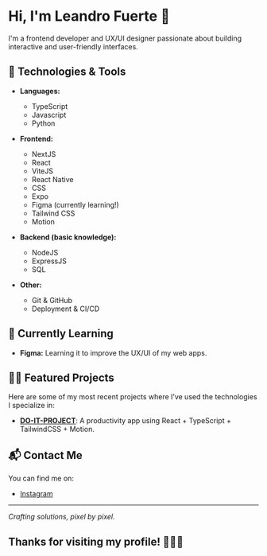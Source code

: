 # Hi, I'm Leandro Fuerte 👋

I'm a frontend developer and UX/UI designer passionate about building interactive and user-friendly interfaces. 

## 🚀 Technologies & Tools

- **Languages:**
  - TypeScript
  - Javascript
  - Python

- **Frontend:**
  - NextJS
  - React
  - ViteJS
  - React Native
  - CSS
  - Expo
  - Figma (currently learning!)
  - Tailwind CSS
  - Motion

- **Backend (basic knowledge):**
  - NodeJS
  - ExpressJS
  - SQL

- **Other:**
  - Git & GitHub
  - Deployment & CI/CD

## 🌱 Currently Learning

- **Figma:** Learning it to improve the UX/UI of my web apps.

## 👨‍💻 Featured Projects

Here are some of my most recent projects where I’ve used the technologies I specialize in:

- [**DO-IT-PROJECT**](https://github.com/fantasyfuerte/DO-IT-PROJECT): A productivity app using React + TypeScript + TailwindCSS + Motion.


## 📬 Contact Me

You can find me on:

- [Instagram](https://www.instagram.com/fuerte.ts)

---

_Crafting solutions, pixel by pixel._

## Thanks for visiting my profile! 👨‍💻✨

